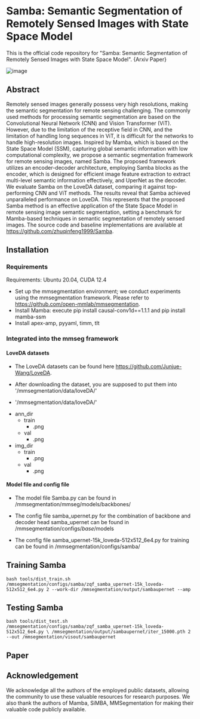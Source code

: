 # Samba: Semantic Segmentation of Remotely Sensed Images with State Space Model

This is the official code repository for "Samba: Semantic Segmentation of Remotely Sensed Images with State Space Model". {Arxiv Paper}

![image](https://github.com/zhuqinfeng1999/Samba/assets/34743935/723109f3-4e5b-45c2-ad4f-492a87277075)

## Abstract

Remotely sensed images generally possess very high resolutions, making the semantic segmentation for remote sensing challenging. The commonly used methods for processing semantic segmentation are based on the Convolutional Neural Network (CNN) and Vision Transformer (ViT). However, due to the limitation of the receptive field in CNN, and the limitation of handling long sequences in ViT, it is difficult for the networks to handle high-resolution images. Inspired by Mamba, which is based on the State Space Model (SSM), capturing global semantic information with low computational complexity, we propose a semantic segmentation framework for remote sensing images, named Samba. The proposed framework utilizes an encoder-decoder architecture, employing Samba blocks as the encoder, which is designed for efficient image feature extraction to extract multi-level semantic information effectively, and UperNet as the decoder. We evaluate Samba on the LoveDA dataset, comparing it against top-performing CNN and ViT methods. The results reveal that Samba achieved unparalleled performance on LoveDA. This represents that the proposed Samba method is an effective application of the State Space Model in remote sensing image semantic segmentation, setting a benchmark for Mamba-based techniques in semantic segmentation of remotely sensed images. The source code and baseline implementations are available at https://github.com/zhuqinfeng1999/Samba.

## Installation

### Requirements

Requirements: Ubuntu 20.04, CUDA 12.4

* Set up the mmsegmentation environment; we conduct experiments using the mmsegmentation framework. Please refer to https://github.com/open-mmlab/mmsegmentation.
* Install Mamba: execute pip install causal-conv1d==1.1.1 and pip install mamba-ssm
* Install apex-amp, pyyaml, timm, tlt

### Integrated into the mmseg framework

#### LoveDA datasets

* The LoveDA datasets can be found here https://github.com/Junjue-Wang/LoveDA.

* After downloading the dataset, you are supposed to put them into '/mmsegmentation/data/loveDA/'

* '/mmsegmentation/data/loveDA/'
- ann_dir
  - train
    - .png
  - val
    - .png
- img_dir
  - train
    - .png
  - val
    - .png

#### Model file and config file

- The model file Samba.py can be found in /mmsegmentation/mmseg/models/backbones/

- The config file samba_upernet.py for the combination of backbone and decoder head samba_upernet can be found in /mmsegmentation/configs/_base_/models

- The config file samba_upernet-15k_loveda-512x512_6e4.py for training can be found in /mmsegmentation/configs/samba/

## Training Samba

`bash tools/dist_train.sh /mmsegmentation/configs/samba/zqf_samba_upernet-15k_loveda-512x512_6e4.py 2 --work-dir /mmsegmentation/output/sambaupernet --amp`

## Testing Samba

`bash tools/dist_test.sh /mmsegmentation/configs/samba/zqf_samba_upernet-15k_loveda-512x512_6e4.py \ /mmsegmentation/output/sambaupernet/iter_15000.pth 2 --out /mmsegmentation/visout/sambaupernet`

## Paper



## Acknowledgement

We acknowledge all the authors of the employed public datasets, allowing the community to use these valuable resources for research purposes. We also thank the authors of Mamba, SiMBA, MMSegmentation for making their valuable code publicly available.
